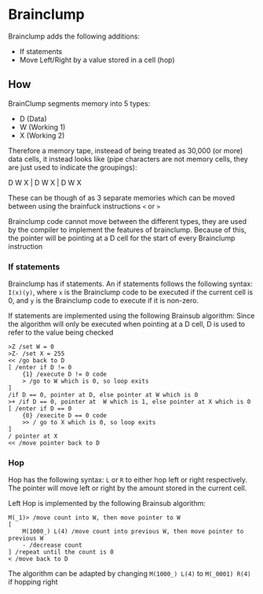 # Brainclump

Brainclump adds the following additions:

- If statements
- Move Left/Right by a value stored in a cell (hop)

## How

BrainClump segments memory into 5 types:

- D (Data)
- W (Working 1)
- X (Working 2)

Therefore a memory tape, insteead of being treated as 30,000 (or more) data cells, it instead looks like (pipe characters are not memory cells, they are just used to indicate the groupings):

D W X | D W X  | D W X 

These can be though of as 3 separate memories which can be moved between using the brainfuck instructions `<` or `>`

Brainclump  code cannot move between the different types, they are used by the compiler to implement the features of brainclump. Because of this, the pointer will be pointing at a D cell for the start of every Brainclump instruction

### If statements

Brainclump has if statements. An if statements follows the following syntax: `I(x)(y)`, where `x` is the Brainclump code to be executed if the current cell is 0, and `y` is the Brainclump code to execute if it is non-zero. 

If statements are implemented using the following Brainsub algorithm:
Since the algorithm will only be executed when pointing at a D cell, D is used to refer to the value being checked
```
>Z /set W = 0
>Z- /set X = 255
<< /go back to D
[ /enter if D != 0
    {1} /execute D != 0 code
    > /go to W which is 0, so loop exits
]
/if D == 0, pointer at D, else pointer at W which is 0
>+ /if D == 0, pointer at  W which is 1, else pointer at X which is 0
[ /enter if D == 0
    {0} /execite D == 0 code
    >> / go to X which is 0, so loop exits
]
/ pointer at X
<< /move pointer back to D

```

### Hop

Hop has the following syntax: `L` or `R` to either hop left or right respectively. The pointer will move left or right by the amount stored in the current cell.

Left Hop is implemented by the following Brainsub algorithm:
```
M(_1)> /move count into W, then move pointer to W
[
    M(1000_) L(4) /move count into previous W, then move pointer to previous W
    - /decrease count
] /repeat until the count is 0
< /move back to D
```
The algorithm can be adapted by changing `M(1000_) L(4)` to `M(_0001) R(4)` if hopping right